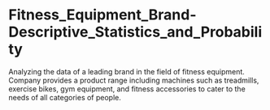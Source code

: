 # Fitness_Equipment_Brand-Descriptive_Statistics_and_Probability
Analyzing the data of a leading brand in the field of fitness equipment. Company provides a product range including machines such as treadmills, exercise bikes, gym equipment, and fitness accessories to cater to the needs of all categories of people.
